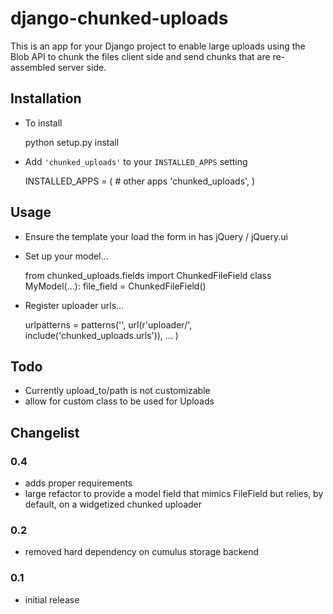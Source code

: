 # django-chunked-uploads

This is an app for your Django project to enable large uploads using the Blob API to chunk the files client side and send chunks that are re-assembled server side.

## Installation

* To install


    python setup.py install

* Add ``'chunked_uploads'`` to your ``INSTALLED_APPS`` setting


    INSTALLED_APPS = (
        # other apps
        'chunked_uploads',
    )

## Usage

* Ensure the template your load the form in has jQuery / jQuery.ui


    <script src="//ajax.googleapis.com/ajax/libs/jquery/2.0.0/jquery.min.js"></script>
    <script src="//ajax.googleapis.com/ajax/libs/jqueryui/1.10.3/jquery-ui.min.js"></script>

* Set up your model...


    from chunked_uploads.fields import ChunkedFileField
    class MyModel(...):
        file_field = ChunkedFileField()

* Register uploader urls...


    urlpatterns = patterns('',
        url(r'uploader/', include('chunked_uploads.urls')),
        ...
    )


## Todo
* Currently upload\_to/path is not customizable
* allow for custom class to be used for Uploads 


## Changelist

### 0.4
* adds proper requirements
* large refactor to provide a model field that mimics FileField but relies, by default, on a widgetized chunked uploader

### 0.2
* removed hard dependency on cumulus storage backend

### 0.1
* initial release


